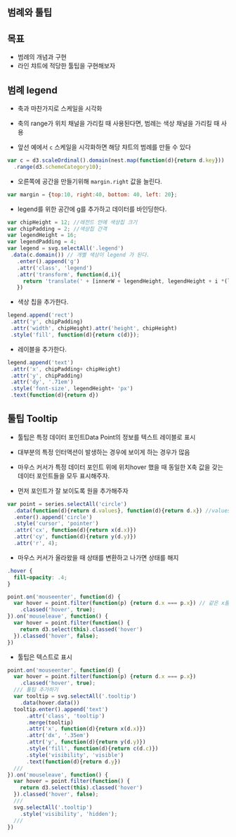 범례와 툴팁
---

목표
---
 - 범례의 개념과 구현
 - 라인 챠트에 적당한 툴팁을 구현해보자


범례 legend
---

- 축과 마찬가지로 스케일을 시각화
 - 축의 range가 위치 채널을 가리킬 때 사용된다면, 범례는 색상 채널을 가리킬 때 사용


- 앞선 예에서 `c` 스케일을 시각화하면 해당 챠트의 범례를 만들 수 있다

```javascript
var c = d3.scaleOrdinal().domain(nest.map(function(d){return d.key}))
  .range(d3.schemeCategory10);
```

- 오른쪽에 공간을 만들기위해 `margin.right` 값을 늘린다.

```javascript
var margin = {top:10, right:40, bottom: 40, left: 20};
```

- legend를 위한 공간에 g를 추가하고 데이터를 바인딩한다.

```javascript
var chipHeight = 12; //레전드 안에 색상칩 크기
var chipPadding = 2; //색상칩 간격
var legendHeight = 16;
var legendPadding = 4;
var legend = svg.selectAll('.legend')
 .data(c.domain()) // 개별 색상이 legend 가 된다.
   .enter().append('g')
   .attr('class', 'legend')
   .attr('transform', function(d,i){
     return 'translate(' + [innerW + legendHeight, legendHeight + i *(legendHeight + legendPadding)]+ ')'
   })
```

- 색상 칩을 추가한다.

```javascript
legend.append('rect')
 .attr('y', chipPadding)
 .attr('width', chipHeight).attr('height', chipHeight)
 .style('fill', function(d){return c(d)});
```

- 레이블을 추가한다.

```javascript
legend.append('text')
 .attr('x', chipPadding+ chipHeight)
 .attr('y', chipPadding)
 .attr('dy', '.71em')
 .style('font-size', legendHeight+ 'px')
 .text(function(d){return d})
```

툴팁 Tooltip
---
- 툴팁은 특정 데이터 포인트Data Point의 정보를 텍스트 레이블로 표시
 - 대부분의 특정 인터액션이 발생하는 경우에 보이게 하는 경우가 많음

- 마우스 커서가 특정 데이터 포인트 위에 위치hover 했을 때 동일한 X축 값을 갖는 데이터 포인트들을 모두 표시해주자.

- 먼저 포인트가 잘 보이도록 원을 추가해주자

```javascript
var point = series.selectAll('circle') 
  .data(function(d){return d.values}, function(d){return d.x}) //values 마다 point를 추가
  .enter().append('circle')
  .style('cursor', 'pointer')
  .attr('cx', function(d){return x(d.x)})
  .attr('cy', function(d){return y(d.y)})
  .attr('r', 4);
```

- 마우스 커서가 올라왔을 때 상태를 변환하고 나가면 상태를 해지

```css
.hover {
  fill-opacity: .4;
}
```

```javascript
point.on('mouseenter', function(d) {
  var hover = point.filter(function(p) {return d.x === p.x}) // 같은 x를 가진 다른 시리즈들을 필터링
    .classed('hover', true);
}).on('mouseleave', function() {
  var hover = point.filter(function() {
    return d3.select(this).classed('hover')
  }).classed('hover', false);
})
```

- 툴팁은 텍스트로 표시

```javascript
point.on('mouseenter', function(d) {
  var hover = point.filter(function(p) {return d.x === p.x})
    .classed('hover', true);
  /// 툴팁 추가하기
  var tooltip = svg.selectAll('.tooltip')
    .data(hover.data())
  tooltip.enter().append('text')
      .attr('class', 'tooltip')
      .merge(tooltip)
      .attr('x', function(d){return x(d.x)})
      .attr('dx', '.35em')
      .attr('y', function(d){return y(d.y)})
      .style('fill', function(d){return c(d.c)})
      .style('visibility', 'visible')
      .text(function(d){return d.y})
  ///
}).on('mouseleave', function() {
  var hover = point.filter(function() {
    return d3.select(this).classed('hover')
  }).classed('hover', false);
  ///
  svg.selectAll('.tooltip')
    .style('visibility', 'hidden');
  ///
})
```
